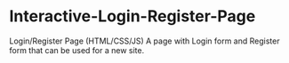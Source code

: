 # Interactive-Login-Register-Page
Login/Register Page (HTML/CSS/JS) A page with Login form and Register form that can be used for a new site.
